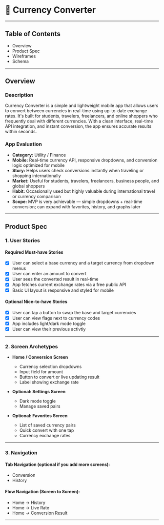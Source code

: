 # 💱 Currency Converter

---

## Table of Contents

- Overview
- Product Spec
- Wireframes
- Schema

---

## Overview

### Description

Currency Converter is a simple and lightweight mobile app that allows users to convert between currencies in real-time using up-to-date exchange rates. It's built for students, travelers, freelancers, and online shoppers who frequently deal with different currencies. With a clean interface, real-time API integration, and instant conversion, the app ensures accurate results within seconds.

### App Evaluation

- **Category:** Utility / Finance
- **Mobile:** Real-time currency API, responsive dropdowns, and conversion logic optimized for mobile
- **Story:** Helps users check conversions instantly when traveling or shopping internationally
- **Market:** Useful for students, travelers, freelancers, business people, and global shoppers
- **Habit:** Occasionally used but highly valuable during international travel or currency comparison
- **Scope:** MVP is very achievable — simple dropdowns + real-time conversion; can expand with favorites, history, and graphs later

---

## Product Spec

### 1. User Stories

#### Required Must-have Stories

- [x] User can select a base currency and a target currency from dropdown menus
- [x] User can enter an amount to convert
- [x] User sees the converted result in real-time
- [x] App fetches current exchange rates via a free public API
- [x] Basic UI layout is responsive and styled for mobile

#### Optional Nice-to-have Stories

- [x] User can tap a button to swap the base and target currencies
- [x] User can view flags next to currency codes
- [x] App includes light/dark mode toggle
- [x] User can view their previous activtiy

---

### 2. Screen Archetypes

- **Home / Conversion Screen**
  - Currency selection dropdowns
  - Input field for amount
  - Button to convert or live updating result
  - Label showing exchange rate

- **Optional: Settings Screen**
  - Dark mode toggle
  - Manage saved pairs

- **Optional: Favorites Screen**
  - List of saved currency pairs
  - Quick convert with one tap
  - Currency exchange rates

---

### 3. Navigation

#### Tab Navigation (optional if you add more screens):

- Conversion
- History

#### Flow Navigation (Screen to Screen):

- Home → History
- Home → Live Rate
- Home → Conversion Result

---



